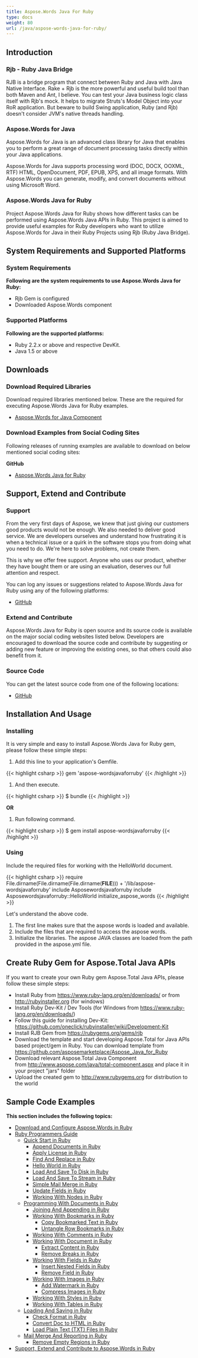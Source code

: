 ```yaml
---
title: Aspose.Words Java For Ruby
type: docs
weight: 80
url: /java/aspose-words-java-for-ruby/
---
```


## **Introduction**
### **Rjb - Ruby Java Bridge**
RJB is a bridge program that connect between Ruby and Java with Java Native Interface. Rake + Rjb is the more powerful and useful build tool than both Maven and Ant, I
believe. You can test your Java business logic class itself with Rjb's mock. It helps to migrate Struts's Model Object into your RoR application. But beware to build
Swing application, Ruby (and Rjb) doesn't consider JVM's native threads handling.
### **Aspose.Words for Java**
Aspose.Words for Java is an advanced class library for Java that enables you to perform a great range of document processing tasks directly within your Java
applications.

Aspose.Words for Java supports processing word (DOC, DOCX, OOXML, RTF) HTML, OpenDocument, PDF, EPUB, XPS, and all image formats. With Aspose.Words you can
generate, modify, and convert documents without using Microsoft Word.
### **Aspose.Words Java for Ruby**
Project Aspose.Words Java for Ruby shows how different tasks can be performed using Aspose.Words Java APIs in Ruby. This project is aimed to provide useful examples for
Ruby developers who want to utilize Aspose.Words for Java in their Ruby Projects using Rjb (Ruby Java Bridge).
## **System Requirements and Supported Platforms**
### **System Requirements**
**Following are the system requirements to use Aspose.Words Java for Ruby:**

- Rjb Gem is configured
- Downloaded Aspose.Words component
### **Supported Platforms**
**Following are the supported platforms:**

- Ruby 2.2.x or above and respective DevKit.
- Java 1.5 or above
## **Downloads**
### **Download Required Libraries**
Download required libraries mentioned below. These are the required for executing Aspose.Words Java for Ruby examples.

- [Aspose.Words for Java Component](http://www.aspose.com/community/files/72/java-components/aspose.words-for-java/default.aspx)
### **Download Examples from Social Coding Sites**
Following releases of running examples are available to download on below mentioned social coding sites:

**GitHub**

- [Aspose.Words Java for Ruby](https://github.com/aspose-words/Aspose.Words-for-Java/tree/master/Plugins/Aspose_Words_Java_for_Ruby)
## **Support, Extend and Contribute**
### **Support**
From the very first days of Aspose, we knew that just giving our customers good products would not be enough. We also needed to deliver good service. We are developers ourselves and understand how frustrating it is when a technical issue or a quirk in the software stops you from doing what you need to do. We're here to solve problems, not create them.

This is why we offer free support. Anyone who uses our product, whether they have bought them or are using an evaluation, deserves our full attention and respect.

You can log any issues or suggestions related to Aspose.Words Java for Ruby using any of the following platforms:

- [GitHub](https://github.com/aspose-words/Aspose.Words-for-Java/issues)
### **Extend and Contribute**
Aspose.Words Java for Ruby is open source and its source code is available on the major social coding websites listed below. Developers are encouraged to download the source code and contribute by suggesting or adding new feature or improving the existing ones, so that others could also benefit from it.
### **Source Code**
You can get the latest source code from one of the following locations:

- [GitHub](https://github.com/aspose-words/Aspose.Words-for-Java/tree/master/Plugins/Aspose_Words_Java_for_Ruby)
## **Installation And Usage**
### **Installing**
It is very simple and easy to install Aspose.Words Java for Ruby gem, please follow these simple steps:

1. Add this line to your application's Gemfile. 

{{< highlight csharp >}}
gem 'aspose-wordsjavaforruby'
{{< /highlight >}}

1. And then execute. 

{{< highlight csharp >}}
$ bundle
{{< /highlight >}}

**OR**

1. Run following command. 

{{< highlight csharp >}}
$ gem install aspose-wordsjavaforruby
{{< /highlight >}}
### **Using**
Include the required files for working with the HelloWorld document.

{{< highlight csharp >}}
require File.dirname(File.dirname(File.dirname(__FILE__))) + '/lib/aspose-wordsjavaforruby'
include Asposewordsjavaforruby
include Asposewordsjavaforruby::HelloWorld
initialize_aspose_words
{{< /highlight >}}

Let's understand the above code.

1. The first line makes sure that the aspose words is loaded and available.
1. Include the files that are required to access the aspose words.
1. Initialize the libraries. The aspose JAVA classes are loaded from the path provided in the aspose.yml file.
## **Create Ruby Gem for Aspose.Total Java APIs**
If you want to create your own Ruby gem Aspose.Total Java APIs, please follow these simple steps:

- Install Ruby from <https://www.ruby-lang.org/en/downloads/> or from <http://rubyinstaller.org> (for windows)
- Install Ruby Dev-Kit / Dev Tools (for Windows from <https://www.ruby-lang.org/en/downloads/>)
- Follow this guide for installing Dev-Kit: <https://github.com/oneclick/rubyinstaller/wiki/Development-Kit>
- Install RJB Gem from <https://rubygems.org/gems/rjb>
- Download the template and start developing Aspose.Total for Java APIs based project/gem in Ruby. You can download template from <https://github.com/asposemarketplace/Aspose_Java_for_Ruby>
- Download relevant Aspose.Total Java Component from <http://www.aspose.com/java/total-component.aspx> and place it in your project "jars" folder
- Upload the created gem to <http://www.rubygems.org> for distribution to the world
## **Sample Code Examples**
**This section includes the following topics:**

- [Download and Configure Aspose.Words in Ruby](https://docs.aspose.com/words/java/download-and-configure-aspose-words-in-ruby/)
- [Ruby Programmers Guide](https://docs.aspose.com/words/java/ruby-programmers-guide/)
  - [Quick Start in Ruby](https://docs.aspose.com/words/java/quick-start-in-ruby/)
    - [Append Documents in Ruby](https://docs.aspose.com/words/java/append-documents-in-ruby/)
    - [Apply License in Ruby](https://docs.aspose.com/words/java/apply-license-in-ruby/)
    - [Find And Replace in Ruby](https://docs.aspose.com/words/java/find-and-replace-in-ruby/)
    - [Hello World in Ruby](https://docs.aspose.com/words/java/hello-world-in-ruby/)
    - [Load And Save To Disk in Ruby](https://docs.aspose.com/words/java/load-and-save-to-disk-in-ruby/)
    - [Load And Save To Stream in Ruby](https://docs.aspose.com/words/java/load-and-save-to-stream-in-ruby/)
    - [Simple Mail Merge in Ruby](https://docs.aspose.com/words/java/simple-mail-merge-in-ruby/)
    - [Update Fields in Ruby](https://docs.aspose.com/words/java/update-fields-in-ruby/)
    - [Working With Nodes in Ruby](https://docs.aspose.com/words/java/working-with-nodes-in-ruby/)
  - [Programming With Documents in Ruby](https://docs.aspose.com/words/java/programming-with-documents-in-ruby/)
    - [Joining And Appending in Ruby](https://docs.aspose.com/words/java/joining-and-appending-in-ruby/)
    - [Working With Bookmarks in Ruby](https://docs.aspose.com/words/java/working-with-bookmarks-in-ruby/)
      - [Copy Bookmarked Text in Ruby](https://docs.aspose.com/words/java/copy-bookmarked-text-in-ruby/)
      - [Untangle Row Bookmarks in Ruby](https://docs.aspose.com/words/java/untangle-row-bookmarks-in-ruby/)
    - [Working With Comments in Ruby](https://docs.aspose.com/words/java/working-with-comments-in-ruby/)
    - [Working With Document in Ruby](https://docs.aspose.com/words/java/working-with-document-in-ruby/)
      - [Extract Content in Ruby](https://docs.aspose.com/words/java/extract-content-in-ruby/)
      - [Remove Breaks in Ruby](https://docs.aspose.com/words/java/remove-breaks-in-ruby/)
    - [Working With Fields in Ruby](https://docs.aspose.com/words/java/working-with-fields-in-ruby/)
      - [Insert Nested Fields in Ruby](https://docs.aspose.com/words/java/insert-nested-fields-in-ruby/)
      - [Remove Field in Ruby](https://docs.aspose.com/words/java/remove-field-in-ruby/)
    - [Working With Images in Ruby](https://docs.aspose.com/words/java/working-with-images-in-ruby/)
      - [Add Watermark in Ruby](https://docs.aspose.com/words/java/add-watermark-in-ruby/)
      - [Compress Images in Ruby](https://docs.aspose.com/words/java/compress-images-in-ruby/)
    - [Working With Styles in Ruby](https://docs.aspose.com/words/java/working-with-styles-in-ruby/)
    - [Working With Tables in Ruby](https://docs.aspose.com/words/java/working-with-tables-in-ruby/)
  - [Loading And Saving in Ruby](https://docs.aspose.com/words/java/loading-and-saving-in-ruby/)
    - [Check Format in Ruby](https://docs.aspose.com/words/java/check-format-in-ruby/)
    - [Convert Doc to HTML in Ruby](https://docs.aspose.com/words/java/convert-doc-to-html-in-ruby/)
    - [Load Plain Text (TXT) Files in Ruby](https://docs.aspose.com/words/java/load-plain-text-txt-files-in-ruby/)
  - [Mail Merge And Reporting in Ruby](https://docs.aspose.com/words/java/mail-merge-and-reporting-in-ruby/)
    - [Remove Empty Regions in Ruby](https://docs.aspose.com/words/java/remove-empty-regions-in-ruby/)
- [Support, Extend and Contribute to Aspose.Words in Ruby](https://docs.aspose.com/words/java/support-extend-and-contribute-to-aspose-words-in-ruby/)

